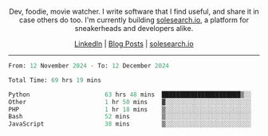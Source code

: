 <p align="center">Dev, foodie, movie watcher. I write software that I find useful, and share it in case others do too. I'm currently building <a href="https://solesearch.io">solesearch.io</a>, a platform for sneakerheads and developers alike.</p>
<p align="center">
  <a href="https://www.linkedin.com/in/peter-rauscher">LinkedIn</a>
  |
  <a href="https://dev.to/peterrauscher">Blog Posts</a>
  |
  <a href="https://solesearch.io">solesearch.io</a>
</p>
<hr/>
<!--START_SECTION:waka-->

```python
From: 12 November 2024 - To: 12 December 2024

Total Time: 69 hrs 19 mins

Python                     63 hrs 48 mins  ██████████████████████▒░░   89.68 %
Other                      1 hr 50 mins    ▓░░░░░░░░░░░░░░░░░░░░░░░░   02.58 %
PHP                        1 hr 18 mins    ▒░░░░░░░░░░░░░░░░░░░░░░░░   01.84 %
Bash                       52 mins         ▒░░░░░░░░░░░░░░░░░░░░░░░░   01.23 %
JavaScript                 38 mins         ▒░░░░░░░░░░░░░░░░░░░░░░░░   00.90 %
```

<!--END_SECTION:waka-->
